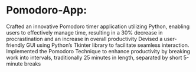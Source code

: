 # Pomodoro-App:
Crafted an innovative Pomodoro timer application utilizing Python, enabling users to effectively manage time, resulting in a 30% decrease in procrastination and an increase in overall productivity
Devised a user-friendly GUI using Python’s Tkinter library to facilitate seamless interaction.
Implemented the Pomodoro Technique to enhance productivity by breaking work into intervals, traditionally 25 minutes in length, separated by short 5-minute breaks
